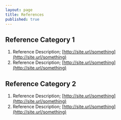 ```yaml
---
layout: page
title: References
published: true
---
```


## Reference Category 1
1. Reference Description; [http://site.url/something](http://site.url/something)
1. Reference Description; [http://site.url/something](http://site.url/something)


## Reference Category 2
1. Reference Description; [http://site.url/something](http://site.url/something)
1. Reference Description; [http://site.url/something](http://site.url/something)
